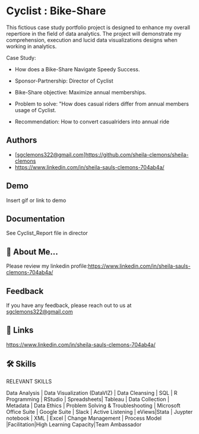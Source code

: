 
# Cyclist : Bike-Share 
This fictious case study portfolio project is designed to enhance my overall repertiore in the field of data analytics. The project will demonstrate my comprehension, execution and lucid data visualizations designs when working in analytics.
 
 
 Case Study: 

 - How does a Bike-Share Navigate Speedy Success.

 - Sponsor-Partnership: Director of Cyclist
 
 - Bike-Share objective: Maximize  annual
    memberships.
 - Problem to solve: "How does casual riders 
   differ from annual members usage of 
   Cyclist.
 - Recommendation: How to convert casualriders into annual ride



## Authors

- [sgclemons322@gmail.com]https://github.com/sheila-clemons/sheila-clemons
-  https://www.linkedin.com/in/sheila-sauls-clemons-704ab4a/

## Demo

Insert gif or link to demo


## Documentation

See Cyclist_Report file in director



## 🚀 About Me...
Please review my linkedin profile:https://www.linkedin.com/in/sheila-sauls-clemons-704ab4a/

## Feedback

If you have any feedback, please reach out to us at sgclemons322@gmail.com


## 🔗 Links
https://www.linkedin.com/in/sheila-sauls-clemons-704ab4a/

## 🛠 Skills

 
RELEVANT SKILLS
 
Data Analysis | Data Visualization (DataVIZ) | Data Cleansing | SQL | R Programming | RStudio | Spreadsheets| Tableau | Data
Collection | Metadata | Data Ethics |  Problem Solving & Troubleshooting | Microsoft Office Suite | Google Suite | Slack | Active Listening | eViews|Stata | Juypter notebook | XML | Excel | Change Management | Process Model |Facilitation|High Learning Capacity|Team Ambassador
 

